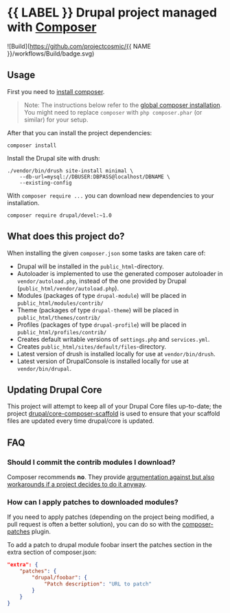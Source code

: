 # {{ LABEL }} Drupal project managed with [Composer](https://getcomposer.org/)

![Build](https://github.com/projectcosmic/{{ NAME }}/workflows/Build/badge.svg)

## Usage

First you need to [install composer](https://getcomposer.org/doc/00-intro.md#installation-linux-unix-osx).

> Note: The instructions below refer to the [global composer installation](https://getcomposer.org/doc/00-intro.md#globally).
You might need to replace `composer` with `php composer.phar` (or similar)
for your setup.

After that you can install the project dependencies:

```
composer install
```

Install the Drupal site with drush:

```
./vendor/bin/drush site-install minimal \
    --db-url=mysql://DBUSER:DBPASS@localhost/DBNAME \
    --existing-config
```

With `composer require ...` you can download new dependencies to your
installation.

```
composer require drupal/devel:~1.0
```

## What does this project do?

When installing the given `composer.json` some tasks are taken care of:

* Drupal will be installed in the `public_html`-directory.
* Autoloader is implemented to use the generated composer autoloader in `vendor/autoload.php`,
  instead of the one provided by Drupal (`public_html/vendor/autoload.php`).
* Modules (packages of type `drupal-module`) will be placed in `public_html/modules/contrib/`
* Theme (packages of type `drupal-theme`) will be placed in `public_html/themes/contrib/`
* Profiles (packages of type `drupal-profile`) will be placed in `public_html/profiles/contrib/`
* Creates default writable versions of `settings.php` and `services.yml`.
* Creates `public_html/sites/default/files`-directory.
* Latest version of drush is installed locally for use at `vendor/bin/drush`.
* Latest version of DrupalConsole is installed locally for use at `vendor/bin/drupal`.

## Updating Drupal Core

This project will attempt to keep all of your Drupal Core files up-to-date; the
project [drupal/core-composer-scaffold](https://www.drupal.org/docs/develop/using-composer/using-drupals-composer-scaffold)
is used to ensure that your scaffold files are updated every time drupal/core is
updated.

## FAQ

### Should I commit the contrib modules I download?

Composer recommends **no**. They provide [argumentation against but also
workarounds if a project decides to do it anyway](https://getcomposer.org/doc/faqs/should-i-commit-the-dependencies-in-my-vendor-directory.md).

### How can I apply patches to downloaded modules?

If you need to apply patches (depending on the project being modified, a pull
request is often a better solution), you can do so with the
[composer-patches](https://github.com/cweagans/composer-patches) plugin.

To add a patch to drupal module foobar insert the patches section in the extra
section of composer.json:
```json
"extra": {
    "patches": {
        "drupal/foobar": {
            "Patch description": "URL to patch"
        }
    }
}
```
